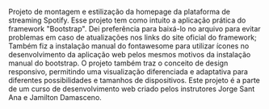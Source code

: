 Projeto de montagem e estilização da homepage da plataforma de streaming Spotify.
Esse projeto tem como intuito a aplicação prática do framework "Bootstrap".
Dei preferência para baixá-lo no arquivo para evitar problemas em caso de atualizações nos links do site oficial do framework;
Também fiz a instalação manual do fontawesome para utilizar ícones no desenvolvimento da aplicação web pelos mesmos motivos da instalação manual do bootstrap.
O projeto também traz o conceito de design responsivo, permitindo uma visualização diferenciada e adaptativa para diferentes possibilidades e tamanhos de dispositivos.
Este projeto é a parte de um curso de desenvolvimento web criado pelos instrutores Jorge Sant Ana e Jamilton Damasceno.